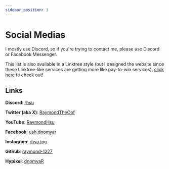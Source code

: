 ```yaml
---
sidebar_position: 3
---
```


# Social Medias

I mostly use Discord, so if you're trying to contact me, please use Discord or Facebook Messenger.

This list is also available in a Linktree style (but I designed the website since these Linktree-like services are getting more like pay-to-win services), [click here](https://raymond-1227.github.io/social) to check out!

## Links

**Discord**: [rhsu](https://discord.gg/sZmg77n5EC)

**Twitter (aka X)**: [RaymondTheOof](https://twitter.com/RaymondTheOof)

**YouTube**: [RaymondHsu](https://youtube.com/RaymondHsu)

**Facebook**: [ush.dnomyar](https://facebook.com/ush.dnomyar)

**Instagram**: [rhsu.jpg](https://instagram.com/rhsu.jpg)

**Github**: [raymond-1227](https://github.com/raymond-1227)

**Hypixel**: [dnomyaR](https://hypixel.net/members/dnomyar.1811695)
